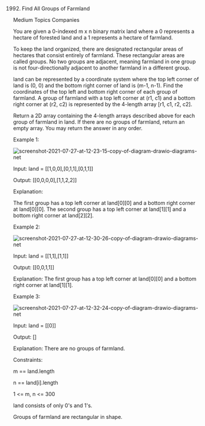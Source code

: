 1992. Find All Groups of Farmland

Medium
Topics
Companies

You are given a 0-indexed m x n binary matrix land where a 0 represents a hectare of forested land and a 1 represents a hectare of farmland.

To keep the land organized, there are designated rectangular areas of hectares that consist entirely of farmland. These rectangular areas are called groups. No two groups are adjacent, meaning farmland in one group is not four-directionally adjacent to another farmland in a different group.

land can be represented by a coordinate system where the top left corner of land is (0, 0) and the bottom right corner of land is (m-1, n-1). Find the coordinates of the top left and bottom right corner of each group of farmland. A group of farmland with a top left corner at (r1, c1) and a bottom right corner at (r2, c2) is represented by the 4-length array [r1, c1, r2, c2].

Return a 2D array containing the 4-length arrays described above for each group of farmland in land. If there are no groups of farmland, return an empty array. You may return the answer in any order.

 

Example 1:

![screenshot-2021-07-27-at-12-23-15-copy-of-diagram-drawio-diagrams-net](https://github.com/AnkitPorwal04/LeetCode/assets/96345105/df38300d-285a-4e02-96d0-2e5fc921229b)

Input: land = [[1,0,0],[0,1,1],[0,1,1]]

Output: [[0,0,0,0],[1,1,2,2]]

Explanation:

The first group has a top left corner at land[0][0] and a bottom right corner at land[0][0].
The second group has a top left corner at land[1][1] and a bottom right corner at land[2][2].

Example 2:

![screenshot-2021-07-27-at-12-30-26-copy-of-diagram-drawio-diagrams-net](https://github.com/AnkitPorwal04/LeetCode/assets/96345105/0ba49d51-654f-446a-b945-076c8ac685be)

Input: land = [[1,1],[1,1]]

Output: [[0,0,1,1]]

Explanation:
The first group has a top left corner at land[0][0] and a bottom right corner at land[1][1].

Example 3:

![screenshot-2021-07-27-at-12-32-24-copy-of-diagram-drawio-diagrams-net](https://github.com/AnkitPorwal04/LeetCode/assets/96345105/74d289e5-ddea-4e9e-92b9-fe340ec39caa)

Input: land = [[0]]

Output: []

Explanation:
There are no groups of farmland.
 

Constraints:

m == land.length

n == land[i].length

1 <= m, n <= 300

land consists of only 0's and 1's.

Groups of farmland are rectangular in shape.
